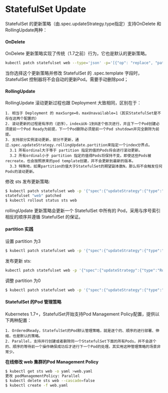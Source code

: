 # StatefulSet Update

StatefulSet 的更新策略（由.spec.updateStrategy.type指定）支持OnDelete 和 RollingUpdate两种：

#### OnDelete
OnDelete 更新策略实现了传统（1.7之前）行为，它也是默认的更新策略。
```bash
kubectl patch statefulset web --type='json' -p='[{"op": "replace", "path": "/spec/template/spec/containers/0/image", "value":"nginx:1.9"}]'
```
当你选择这个更新策略并修改 StatefulSet 的 .spec.template 字段时， StatefulSet 控制器将不会自动的更新Pod。需要手动删除pod；

#### RollingUpdate
RollingUpdate 滚动更新过程也跟 Deployment 大致相同，区别在于：
```
1. 相当于 Deployment 的 maxSurge=0，maxUnavailable=1（其实StatefulSet是不存在这两个配置的）
2. 滚动更新的过程是有序的（逆序），index从N-1到0逐个依次进行，并且下一个Pod创建必须是前一个Pod Ready为前提，下一个Pod删除必须是前一个Pod shutdown并完全删除为前提。
3. 支持部分实例滚动更新，部分不更新，通过.spec.updateStrategy.rollingUpdate.partition来指定一个index分界点。
  3.1 所有ordinal大于等于 partition 指定的值的Pods将会进行滚动更新。
  3.2 所有ordinal小于 partition 指定的值得Pods将保持不变。即使这些Pods被recreate，也会按照原来的pod template创建，并不会更新到最新的版本。
  3.3 特殊地，如果partition的值大于StatefulSet的期望副本数N，那么将不会触发任何Pods的滚动更新。
```
修改 sts 发布更新策略:
```bash
$ kubectl patch statefulset web -p '{"spec":{"updateStrategy":{"type":"RollingUpdate"}}}'
statefulset "web" patched
$ kubectl rollout status sts web
```
rollingUpdate 更新策略会更新一个 StatefulSet 中所有的 Pod，采用与序号索引相反的顺序并遵循 StatefulSet 的保证。

####  partition 实践
设置 partition 为3
```bash
$ kubectl patch statefulset web -p '{"spec":{"updateStrategy":{"type":"RollingUpdate","rollingUpdate":{"partition":3}}}}'
```

发布更新 sts:
```bash
kubectl patch statefulset web -p '{"spec":{"updateStrategy":{"type":"RollingUpdate","rollingUpdate":{"partition":0}}}}'
```

调整 partition 为0
```bash
$ kubectl patch statefulset web -p '{"spec":{"updateStrategy":{"type":"RollingUpdate","rollingUpdate":{"partition":0}}}}'
```


#### StatefulSet 的Pod 管理策略
Kubernetes 1.7+，StatefulSet开始支持Pod Management Policy配置，提供以下两种配置：
```
1. OrderedReady，StatefulSet的Pod默认管理策略，就是逐个的、顺序的进行部署、伸缩，也是默认的策略。
2. Parallel，支持并行创建或者删除同一个StatefulSet下面的所有Pods，并不会逐个的、顺序的等待前一个操作确保成功后才进行下一个Pod的处理。其实用这种管理策略的场景非常少。
```
**在线修改 web 集群的Pod Management Policy**  
```bash
$ kubectl get sts web -o yaml >web.yaml
更改 podManagementPolicy: Parallel
$ kubectl delete sts web --cascade=false
$ kubectl create -f web.yaml
```
